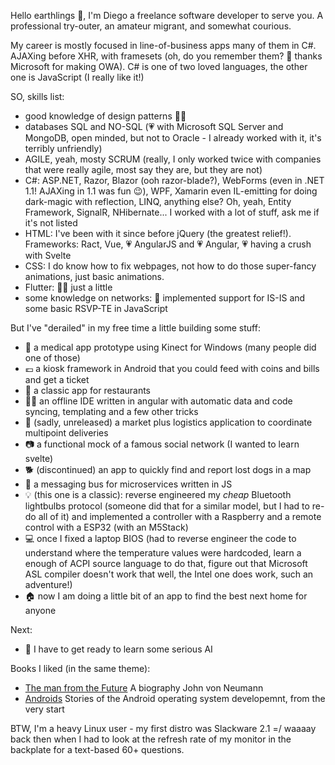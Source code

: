 Hello earthlings 👋, I'm Diego a freelance software developer to serve you.
A professional try-outer, an amateur migrant, and somewhat courious.

My career is mostly focused in line-of-business apps many of them in C#.
AJAXing before XHR, with framesets (oh, do you remember them? 👴 thanks Microsoft for making OWA).
C# is one of two loved languages, the other one is JavaScript (I really like it!)

SO, skills list:

 - good knowledge of design patterns 🧑‍💼
 - databases SQL and NO-SQL (💗 with Microsoft SQL Server and MongoDB, open minded, but not to Oracle - I already worked with it, it's terribly unfriendly)
 - AGILE, yeah, mosty SCRUM (really, I only worked twice with companies that were really agile, most say they are, but they are not)
 - C#: ASP.NET, Razor, Blazor (ooh razor-blade?), WebForms (even in .NET 1.1! AJAXing in 1.1 was fun 😉), WPF, Xamarin
   even IL-emitting for doing dark-magic with reflection, LINQ, anything else? Oh, yeah, Entity Framework, SignalR, NHibernate...
   I worked with a lot of stuff, ask me if it's not listed
 - HTML: I've been with it since before jQuery (the greatest relief!). Frameworks: Ract, Vue, 💗 AngularJS and 💗 Angular, 💗 having a crush with Svelte
 - CSS: I do know how to fix webpages, not how to do those super-fancy animations, just basic animations.
 - Flutter: 😶‍🌫️ just a little
 - some knowledge on networks: 📡 implemented support for IS-IS and some basic RSVP-TE in JavaScript

But I've "derailed" in my free time a little building some stuff:

 - 🏥 a medical app prototype using Kinect for Windows (many people did one of those)
 - 💶 a kiosk framework in Android that you could feed with coins and bills and get a ticket
 - 🥗 a classic app for restaurants 
 - 🧑‍💻 an offline IDE written in angular with automatic data and code syncing, templating and a few other tricks
 - 🚚 (sadly, unreleased) a market plus logistics application to coordinate multipoint deliveries
 - 📷 a functional mock of a famous social network (I wanted to learn svelte)
 - 🐕 (discontinued) an app to quickly find and report lost dogs in a map
 - 📨 a messaging bus for microservices written in JS
 - 💡 (this one is a classic): reverse engineered my *cheap* Bluetooth lightbulbs protocol (someone did that for
   a similar model, but I had to re-do all of it) and implemented a controller with a Raspberry and a remote
   control with a ESP32 (with an M5Stack)
 - 💻 once I fixed a laptop BIOS (had to reverse engineer the code to understand where the temperature values
   were hardcoded, learn a enough of ACPI source language to do that, figure out that Microsoft ASL compiler
   doesn't work that well, the Intel one does work, such an adventure!)
 - 🏠 now I am doing a little bit of an app to find the best next home for anyone
 
Next:
 
 - 🧠 I have to get ready to learn some serious AI

Books I liked (in the same theme):

 - [The man from the Future](https://leer.amazon.es/kp/embed?asin=B08X6QLFSC&preview=newtab&linkCode=kpe&ref_=cm_sw_r_kb_dp_VMRAVM8DSJ8X6T5S9ZD3)
   A biography John von Neumann 
 - [Androids](https://leer.amazon.es/kp/embed?asin=B09QPMNWS5&preview=newtab&linkCode=kpe&ref_=cm_sw_r_kb_dp_S81QNZJZ9CB6YG6ZDYGJ)
   Stories of the Android operating system developemnt, from the very start

BTW, I'm a heavy Linux user - my first distro was Slackware 2.1 =/ waaaay back then
when I had to look at the refresh rate of my monitor in the backplate for a text-based 60+ questions.
